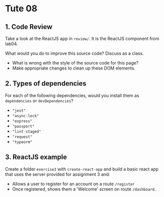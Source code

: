 # Tute 08

## 1. Code Review

Take a look at the ReactJS app in `review/`. It is the ReactJS component from lab04.

What would you do to improve this source code? Discuss as a class.
 * What is wrong with the style of the source code for this page?
 * Make appropriate changes to clean up these DOM elements.

## 2. Types of dependencies

For each of the following dependencies, would you install them as `dependencies` or `devDependencies`?
 * `"jest"`
 * `"async-lock"`
 * `"express"`
 * `"passport"`
 * `"lint-staged"`
 * `"request"`
 * `"typeorm"`

## 3. ReactJS example

Create a folder `exercise3` with `create-react-app` and build a basic react app that uses the server provided for assignment 3 and:
 * Allows a user to register for an account on a route `/register`
 * Once registered, shows them a 'Welcome' screen on route `/dashboard`.
